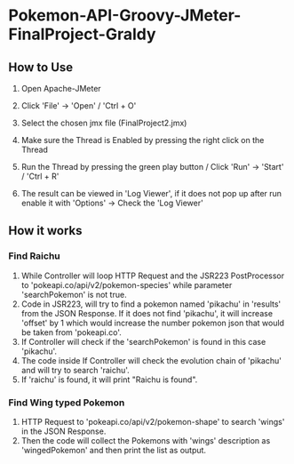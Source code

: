 # Pokemon-API-Groovy-JMeter-FinalProject-Graldy

## How to Use

1. Open Apache-JMeter

2. Click 'File' -> 'Open' / 'Ctrl + O'

3. Select the chosen jmx file (FinalProject2.jmx)

4. Make sure the Thread is Enabled by pressing the right click on the Thread

5. Run the Thread by pressing the green play button / Click 'Run' -> 'Start' / 'Ctrl + R'

6. The result can be viewed in 'Log Viewer', if it does not pop up after run enable it with 'Options' -> Check the 'Log Viewer'

## How it works

### Find Raichu

1. While Controller will loop HTTP Request and the JSR223 PostProcessor to 'pokeapi.co/api/v2/pokemon-species' while parameter 'searchPokemon' is not true.
2. Code in JSR223, will try to find a pokemon named 'pikachu' in 'results' from the JSON Response. If it does not find 'pikachu', it will increase 'offset' by 1 which would increase the number pokemon json that would be taken from 'pokeapi.co'.
3. If Controller will check if the 'searchPokemon' is found in this case 'pikachu'.
4. The code inside If Controller will check the evolution chain of 'pikachu' and will try to search 'raichu'.
5. If 'raichu' is found, it will print "Raichu is found".

### Find Wing typed Pokemon

1. HTTP Request to 'pokeapi.co/api/v2/pokemon-shape' to search 'wings' in the JSON Response.
2. Then the code will collect the Pokemons with 'wings' description as 'wingedPokemon' and then print the list as output.
